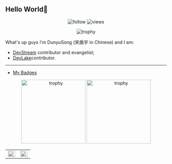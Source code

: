 ## Hello World👋



<p align="center"> 
  <img src="https://img.shields.io/github/followers/DunyuSong?label=Followers" alt="follow" />
  <img src="https://komarev.com/ghpvc/?username=DunyuSong" alt="views" /> 
</p>

<p align="center"> 
  <img src="https://github-profile-trophy.vercel.app/?username=DunyuSong&row=1" alt="trophy" />
</p>

What's up guys I'm DunyuSong (宋盾宇 in Chinese) and I am:

- [DevStream](https://github.com/devstream-io/devstream) contributor and evangelist;
- [DevLake](https://github.com/apache/incubator-devlake)contributor.


---

- [My Badges](https://www.credly.com/earner/earned)

<p align="center"> 
  <img width="200" height="200" src="https://images.credly.com/size/680x680/images/a9ddd0ec-87cd-45cf-aa41-218705bf8faa/image.png" alt="trophy" />
  <img width="200" height="200" src="https://images.credly.com/size/680x680/images/0004a828-38f8-4f4a-847c-a271adfc986a/image.png" alt="trophy" />
</p>



<table><tr>
  <td valign="top" width="50%">
    <img src="https://github-readme-stats.vercel.app/api?username=DunyuSong&show_icons=true&hide_border=true&include_all_commits=true&count_private=true" align="left" style="width: 100%" />
  </td>
    
  <td valign="top" width="50%">
    <img src="https://github-readme-stats.vercel.app/api/top-langs/?username=DunyuSong&hide_border=true&layout=compact&hide=javascript,html,css,scss" align="left" style="width: 100%" />
  </td>
</tr></table>  
